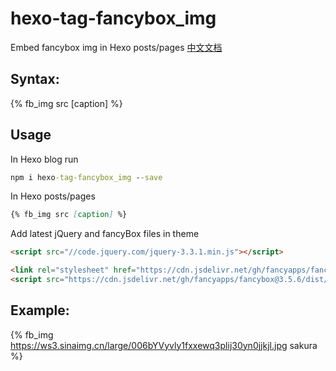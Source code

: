 # hexo-tag-fancybox_img
Embed fancybox img in Hexo posts/pages [中文文档](https://github.com/honjun/hexo-tag-fancybox_img/blob/master/README-zh_cn.md)

## Syntax:
{% fb_img src [caption] %}

## Usage
In Hexo blog run
```cmd
npm i hexo-tag-fancybox_img --save
```

In Hexo posts/pages
```markdown
{% fb_img src [caption] %}
```

Add latest jQuery and fancyBox files in theme

```html
<script src="//code.jquery.com/jquery-3.3.1.min.js"></script>

<link rel="stylesheet" href="https://cdn.jsdelivr.net/gh/fancyapps/fancybox@3.5.6/dist/jquery.fancybox.min.css" />
<script src="https://cdn.jsdelivr.net/gh/fancyapps/fancybox@3.5.6/dist/jquery.fancybox.min.js"></script>
```

## Example: 

{% fb_img https://ws3.sinaimg.cn/large/006bYVyvly1fxxewq3plij30yn0jjkjl.jpg sakura %}

